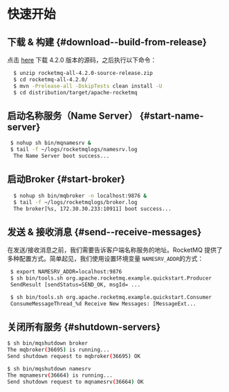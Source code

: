 # 快速开始



## 下载 & 构建 {#download--build-from-release}

点击 [here](https://www.apache.org/dyn/closer.cgi?path=rocketmq/4.2.0/rocketmq-all-4.2.0-source-release.zip) 下载 4.2.0 版本的源码，之后执行以下命令：

```bash
  $ unzip rocketmq-all-4.2.0-source-release.zip
  $ cd rocketmq-all-4.2.0/
  $ mvn -Prelease-all -DskipTests clean install -U
  $ cd distribution/target/apache-rocketmq
```

## 启动名称服务（Name Server） {#start-name-server}

```bash
 $ nohup sh bin/mqnamesrv &
 $ tail -f ~/logs/rocketmqlogs/namesrv.log
  The Name Server boot success...
```

## 启动Broker {#start-broker}

```bash
  $ nohup sh bin/mqbroker -n localhost:9876 &
  $ tail -f ~/logs/rocketmqlogs/broker.log 
  The broker[%s, 172.30.30.233:10911] boot success...
```

## 发送 & 接收消息 {#send--receive-messages}

在发送/接收消息之前，我们需要告诉客户端名称服务的地址。RocketMQ 提供了多种配置方式。简单起见，我们使用设置环境变量 `NAMESRV_ADDR`的方式：

```bash
 $ export NAMESRV_ADDR=localhost:9876
 $ sh bin/tools.sh org.apache.rocketmq.example.quickstart.Producer
 SendResult [sendStatus=SEND_OK, msgId= ...

 $ sh bin/tools.sh org.apache.rocketmq.example.quickstart.Consumer
 ConsumeMessageThread_%d Receive New Messages: [MessageExt...
```

## 关闭所有服务 {#shutdown-servers}

```bash
$ sh bin/mqshutdown broker
The mqbroker(36695) is running...
Send shutdown request to mqbroker(36695) OK

$ sh bin/mqshutdown namesrv
The mqnamesrv(36664) is running...
Send shutdown request to mqnamesrv(36664) OK
```



